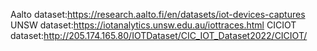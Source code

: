 Aalto dataset:https://research.aalto.fi/en/datasets/iot-devices-captures
UNSW dataset:https://iotanalytics.unsw.edu.au/iottraces.html
CICIOT dataset:http://205.174.165.80/IOTDataset/CIC_IOT_Dataset2022/CICIOT/
